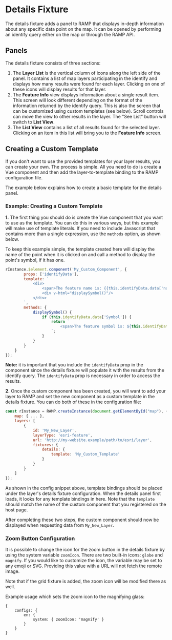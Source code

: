 # Details Fixture

The details fixture adds a panel to RAMP that displays in-depth information about any specific data point on the map. It can be opened by performing an identify query either on the map or through the RAMP API.

## Panels
The details fixture consists of three sections:

1. The __Layer List__ is the vertical column of icons along the left side of the panel. It contains a list of map layers participating in the identify and displays how many results were found for each layer. Clicking on one of these icons will display results for that layer.
2. The __Feature Info__ view displays information about a single result item. This screen will look different depending on the format of the information returned by the identify query. This is also the screen that can be customized using custom templates (see below). Scroll controls can move the view to other results in the layer. The "See List" button will switch to __List View__.
3. The __List View__ contains a list of all results found for the selected layer. Clicking on an item in this list will bring you to the __Feature Info__ screen.

## Creating a Custom Template

If you don't want to use the provided templates for your layer results, you can create your own. The process is simple. All you need to do is create a Vue component and then add the layer-to-template binding to the RAMP configuration file.

The example below explains how to create a basic template for the details panel.

### Example: Creating a Custom Template

__1.__ The first thing you should do is create the Vue component that you want to use as the template. You can do this in various ways, but this example will make use of template literals. If you need to include Javascript that contains more than a single expression, use the `methods` option, as shown below.

To keep this example simple, the template created here will display the name of the point when it is clicked on and call a method to display the point's symbol, if it has one.

```js
rInstance.$element.component('My_Custom_Component', {
        props: ['identifyData'],
        template: `
            <div>
                <span>The feature name is: {{this.identifyData.data['name']}}</span>
                <div v-html="displaySymbol()"/>
            </div>
        `,
        methods: {
            displaySymbol() {
                if (this.identifyData.data['Symbol']) {
                    return `
                        <span>The feature symbol is: ${this.identifyData.data['Symbol']}</span>
                    `;
                }
            }
        }
    }
});
```

__Note:__ it is important that you include the `identifyData` prop in the component since the details fixture will populate it with the results from the identify query. The `identifyData` prop is necessary in order to access the results.


__2.__ Once the custom component has been created, you will want to add your layer to RAMP and set the new component as a custom template in the details fixture. You can do both of these in the configuration file:

```js
const rInstance = RAMP.createInstance(document.getElementById("map"), {
    map: { ... },
    layers: [
        {
            id: 'My_New_Layer',
            layerType: 'esri-feature',
            url: 'http://my-website.example/path/to/esri/layer',
            fixtures: {
                details: {
                    template: 'My_Custom_Template'
                }
            }
        }
    ]
});
```

As shown in the config snippet above, template bindings should be placed under the layer's details fixture configuration. When the details panel first loads, it looks for any template bindings in here. Note that the `template` should match the name of the custom component that you registered on the host page.

After completing these two steps, the custom component should now be displayed when requesting data from `My_New_Layer`.

### Zoom Button Configuration
It is possible to change the icon for the zoom button in the details fixture by using the system variable `zoomIcon`. There are two built-in icons: `globe` and `magnify`. If you would like to customize the icon, the variable may be set to any emoji or SVG. Providing this value with a URL will not fetch the remote image.

Note that if the grid fixture is added, the zoom icon will be modified there as well.

Example usage which sets the zoom icon to the magnifying glass:
```
{
    configs: {
        en: {
            system: { zoomIcon: 'magnify' }
        }
    }
}
